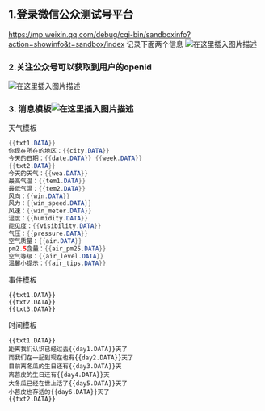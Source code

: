 ## 1.登录微信公众测试号平台
https://mp.weixin.qq.com/debug/cgi-bin/sandboxinfo?action=showinfo&t=sandbox/index
记录下面两个信息
![在这里插入图片描述](https://img-blog.csdnimg.cn/80d82dd85f884673968697a29fb52b69.png)
### 2.关注公众号可以获取到用户的openid
![在这里插入图片描述](https://img-blog.csdnimg.cn/4179e8f3f52441c5aa7a64432c47cb3d.png)
### 3. 消息模板![在这里插入图片描述](https://img-blog.csdnimg.cn/1e05c17d3f834674befbb7d92d02edb1.png)

天气模板
```java
{{txt1.DATA}}
你现在所在的地区：{{city.DATA}}
今天的日期：{{date.DATA}} {{week.DATA}}
{{txt2.DATA}}
今天的天气：{{wea.DATA}}
最高气温：{{tem1.DATA}}
最低气温：{{tem2.DATA}}
风向：{{win.DATA}}
风力：{{win_speed.DATA}}
风速：{{win_meter.DATA}}
湿度：{{humidity.DATA}}
能见度：{{visibility.DATA}}
气压：{{pressure.DATA}}
空气质量：{{air.DATA}}
pm2.5含量：{{air_pm25.DATA}}
空气等级：{{air_level.DATA}}
温馨小提示：{{air_tips.DATA}}
```
事件模板
```
{{txt1.DATA}}
{{txt2.DATA}}
{{txt3.DATA}}
```
时间模板
```
{{txt1.DATA}}
距离我们认识已经过去{{day1.DATA}}天了
而我们在一起到现在也有{{day2.DATA}}天了
目前离冬瓜的生日还有{{day3.DATA}}天
离苕皮的生日还有{{day4.DATA}}天
大冬瓜已经在世上活了{{day5.DATA}}天了
小苕皮也存活的{{day6.DATA}}天了
{{txt2.DATA}}
```
